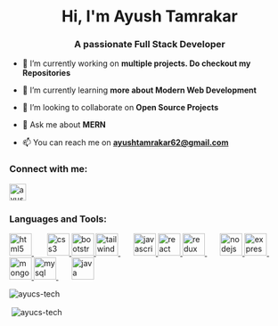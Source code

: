 <h1 align="center">Hi, I'm Ayush Tamrakar</h1>
<h3 align="center">A passionate Full Stack Developer</h3>

- 🔭 I’m currently working on **multiple projects. Do checkout my Repositories**

- 🌱 I’m currently learning **more about Modern Web Development**

- 👯 I’m looking to collaborate on **Open Source Projects**

- 💬 Ask me about **MERN**

- 📫 You can reach me on **ayushtamrakar62@gmail.com**

<h3 align="left">Connect with me:</h3>
<p align="left">
<a href="https://linkedin.com/in/ayush-tamrakar-328269278/" target="blank"><img align="center" src="https://cdn-icons-png.flaticon.com/512/174/174857.png" alt="ayush-tamrakar-328269278/" height="30"   /></a>
</p>

<h3 align="left">Languages and Tools:</h3>
<p align="left"> 

<a href="https://www.w3.org/html/" target="_blank" rel="noreferrer"> <img src="https://cdn-icons-png.flaticon.com/512/5968/5968267.png" alt="html5"   height="40"/> </a> &nbsp; &nbsp; &nbsp;
<a href="https://www.w3schools.com/css/" target="_blank" rel="noreferrer"> <img src="https://cdn4.iconfinder.com/data/icons/flat-brand-logo-2/512/css3-512.png" alt="css3"   height="40"/> </a> <a href="https://getbootstrap.com" target="_blank" rel="noreferrer"> <img src="https://camo.githubusercontent.com/2512b49c89512f2ff3718f7257f48ed5c46a4e331abbd890b6c5e8c0e458434f/68747470733a2f2f676574626f6f7473747261702e636f6d2f646f63732f352e322f6173736574732f6272616e642f626f6f7473747261702d6c6f676f2d736861646f772e706e67" alt="bootstrap"   height="40"/> </a> 
<a href="https://tailwindcss.com/" target="_blank" rel="noreferrer"> <img src="https://asset.brandfetch.io/idKJ12s-EY/idI9erPtdw.jpeg" alt="tailwind"   height="40"/> </a> &nbsp; &nbsp; &nbsp;
<a href="https://developer.mozilla.org/en-US/docs/Web/JavaScript" target="_blank" rel="noreferrer"> <img src="https://cdn-icons-png.flaticon.com/512/5968/5968292.png" alt="javascript"   height="40"/> </a> 
<a href="https://reactjs.org/" target="_blank" rel="noreferrer"> <img src="https://upload.wikimedia.org/wikipedia/commons/thumb/a/a7/React-icon.svg/2300px-React-icon.svg.png" alt="react"   height="40"/> </a>
<a href="https://redux.js.org" target="_blank" rel="noreferrer"> <img src="https://redux.js.org/img/redux-logo-landscape.png" alt="redux"   height="40"/> </a> &nbsp; &nbsp; &nbsp;
<a href="https://nodejs.org" target="_blank" rel="noreferrer"> <img src="https://cdn-icons-png.flaticon.com/512/919/919825.png" alt="nodejs"   height="40"/> </a>
<a href="https://expressjs.com" target="_blank" rel="noreferrer"> <img src="https://www.tgcindia.com/wp-content/uploads/2023/01/express-logo-1.png" alt="express"  height="40"/> </a> &nbsp; &nbsp; &nbsp;
<a href="https://www.mongodb.com/" target="_blank" rel="noreferrer"> <img src="https://w7.pngwing.com/pngs/956/695/png-transparent-mongodb-original-wordmark-logo-icon-thumbnail.png" alt="mongodb"   height="40"/> </a>
<a href="https://www.mysql.com/" target="_blank" rel="noreferrer"> <img src="https://camo.githubusercontent.com/f85f882cb31eeaeee657ec955313015c30378e8f56c3dc2f06933b617a276cfd/68747470733a2f2f77372e706e6777696e672e636f6d2f706e67732f3734372f3739382f706e672d7472616e73706172656e742d6d7973716c2d6c6f676f2d6d7973716c2d64617461626173652d7765622d646576656c6f706d656e742d636f6d70757465722d736f6674776172652d646f6c7068696e2d6d6172696e652d6d616d6d616c2d616e696d616c732d746578742d7468756d626e61696c2e706e67" alt="mysql"   height="40"/> </a>&nbsp; &nbsp; &nbsp;
<a href="https://www.java.com" target="_blank" rel="noreferrer"> <img src="https://brandslogos.com/wp-content/uploads/images/large/java-logo-1.png" alt="java"   height="40"/> </a> 

</p>

<p><img align="left" src="https://github-readme-stats.vercel.app/api/top-langs?username=ayucs-tech&show_icons=true&locale=en&layout=compact" alt="ayucs-tech" /></p>
&nbsp; &nbsp;
<p>&nbsp;<img align="center" src="https://github-readme-stats.vercel.app/api?username=ayucs-tech&show_icons=true&locale=en" alt="ayucs-tech" /></p>
